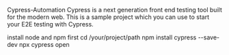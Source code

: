 Cypress-Automation
Cypress is a next generation front end testing tool built for the modern web. This is a sample project which you can use to start your E2E testing with Cypress.



install node and npm first
cd /your/project/path
npm install cypress --save-dev
npx cypress open
